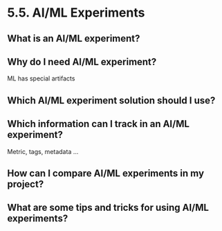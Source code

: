 # 5.5. AI/ML Experiments

## What is an AI/ML experiment?

## Why do I need AI/ML experiment?

ML has special artifacts

## Which AI/ML experiment solution should I use?

## Which information can I track in an AI/ML experiment?

Metric, tags, metadata ...

## How can I compare AI/ML experiments in my project?

## What are some tips and tricks for using AI/ML experiments?